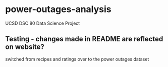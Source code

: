 # power-outages-analysis
UCSD DSC 80 Data Science Project
## Testing - changes made in README are reflected on website? 

switched from recipes and ratings over to the power outages dataset